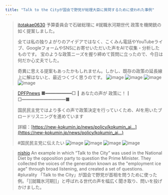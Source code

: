 ```yaml
---
title: "Talk to the Cityが国会で野党が総理大臣に質問するために使われた事例"
---
```


> [itotakae0630](https://x.com/itotakae0630/status/1897997107640123671) 予算委員会で石破総理に #就職氷河期世代 政策を機関銃の如く提案しました。
>
>  全ては私の独りよがりのアイデアではなく、こくみん電話やYouTubeライブ、GoogleフォームやSNSにお寄せいただいた声をAIで収集・分析したものです。
>  宝のような政策ニーズを握り締めて質問に立ったので、今日は何だか心丈夫でした。
>
>  奇異に思える提案もあったかもしれません。しかし、既存の政策の延長線上に解はないと、最近つくづく思うのです。
>  ![image](https://pbs.twimg.com/media/GlcKTpGbwAUPIUe?format=jpg&name=small#.png) ![image](https://pbs.twimg.com/media/GlcKTpIbwAQtcs4?format=jpg&name=small#.png) ![image](https://pbs.twimg.com/media/GlcKTpHbAAA_3Xm?format=jpg&name=small#.png) ![image](https://pbs.twimg.com/media/GlcKTpEbwAMy3A9?format=jpg&name=small#.png)

> [DPFPnews](https://x.com/DPFPnews/status/1896857738627739984) ■━━━━━━━━━━□
>  ┃ あなたの声が 政策に！┃
>  □━━━━━━━━━━■
>
>  国民民主党ではより多くの声で政策決定を行っていくため、AIを用いたブロードリスニングを進めています
>
>  詳細：[https://new-kokumin.jp/news/policy/kokumin_ai…](https://new-kokumin.jp/news/policy/kokumin_ai…)
>
>  #国民民主党に伝えたい
>  ![image](https://pbs.twimg.com/media/GlL-DV0aoAATCml?format=jpg&name=medium#.png) ![image](https://pbs.twimg.com/media/GlL-DVybkAAIzQl?format=jpg&name=medium#.png) ![image](https://pbs.twimg.com/media/GlL-DV2aUAAO-2V?format=jpg&name=medium#.png) ![image](https://pbs.twimg.com/media/GlL-DVyaMAAInjN?format=jpg&name=medium#.png)

> [nishio](https://x.com/nishio/status/1897997107640123671) An example in which “Talk to the City” was used in the National Diet by the opposition party to question the Prime Minister. They collected the voices of the generation known as the "employment ice age" through broad listening, and created a set of questions. #plurality
>  「Talk to the City」が国会で野党が首相を問うために使った例。「[[就職氷河期]]」と呼ばれる世代の声を幅広く聞き取り、問いを投げかけました。
